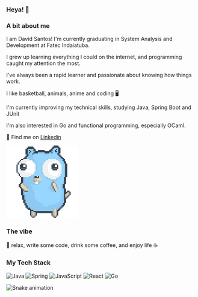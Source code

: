### Heya! 👋

### A bit about me
I am David Santos! I'm currently graduating in System Analysis and Development at Fatec Indaiatuba.

I grew up learning everything I could on the internet, and programming caught my attention the most.

I've always been a rapid learner and passionate about knowing how things work.

I like basketball, animals, anime and coding 🖥️

I'm currently improving my technical skills, studying Java, Spring Boot and JUnit

I'm also interested in Go and functional programming, especially OCaml.

💬 Find me on [Linkedin](https://www.linkedin.com/in/daavidpsantos/)

![gopher dancing](./dancing-gopher.gif)

### The vibe

:panda_face: relax, write some code, drink some coffee, and enjoy life ☕

### My Tech Stack

![Java](https://img.shields.io/badge/java-%23ED8B00.svg?style=for-the-badge&logo=java&logoColor=white)
![Spring](https://img.shields.io/badge/spring-%236DB33F.svg?style=for-the-badge&logo=spring&logoColor=white)
![JavaScript](https://img.shields.io/badge/javascript-%23323330.svg?style=for-the-badge&logo=javascript&logoColor=%23F7DF1E)
![React](https://img.shields.io/badge/react-%2320232a.svg?style=for-the-badge&logo=react&logoColor=%2361DAFB)
![Go](https://img.shields.io/badge/go-%2300ADD8.svg?style=for-the-badge&logo=go&logoColor=white)

![Snake animation](https://github.com/DaviidSantos/DaviidSantos/blob/output/github-contribution-grid-snake.svg)

